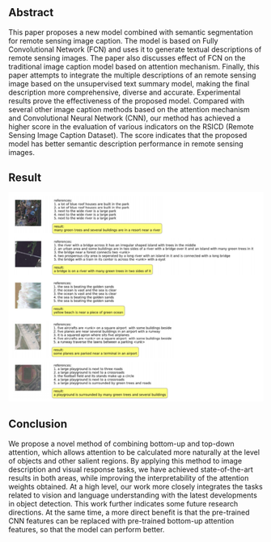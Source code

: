 # 

## Abstract

This paper proposes a new model combined with 
semantic segmentation for remote sensing image caption. The model is based on Fully 
Convolutional Network (FCN) and uses it to generate textual descriptions of remote sensing 
images. The paper also discusses effect of FCN on the traditional image caption model based 
on attention mechanism. Finally, this paper attempts to integrate the multiple descriptions 
of an remote sensing image based on the unsupervised text summary model, making the 
final description more comprehensive, diverse and accurate. Experimental results prove the 
effectiveness of the proposed model. Compared with several other image caption methods 
based on the attention mechanism and Convolutional Neural Network (CNN), our method 
has achieved a higher score in the evaluation of various indicators on the RSICD (Remote 
Sensing Image Caption Dataset). The score indicates that the proposed model has better 
semantic description performance in remote sensing images. 

## Result

![avator](./result.png)

## Conclusion

We propose a novel method of combining bottom-up and top-down attention, which allows attention to be calculated more naturally at the level of objects and other salient regions. By applying this method to image description and visual response tasks, we have achieved state-of-the-art results in both areas, while improving the interpretability of the attention weights obtained. At a high level, our work more closely integrates the tasks related to vision and language understanding with the latest developments in object detection. This work further indicates some future research directions. At the same time, a more direct benefit is that the pre-trained CNN features can be replaced with pre-trained bottom-up attention features, so that the model can perform better.